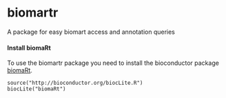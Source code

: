 biomartr
========

A package for easy biomart access and annotation queries


#### Install biomaRt

To use the biomartr package you need to install the bioconductor package [biomaRt](http://www.bioconductor.org/packages/release/bioc/html/biomaRt.html).

```
source("http://bioconductor.org/biocLite.R")
biocLite("biomaRt")
```